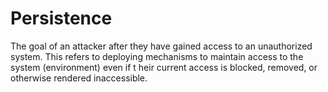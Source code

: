 # Persistence
The goal of an attacker after they have gained access to an unauthorized system. This refers to deploying mechanisms to maintain access to the system (environment) even if t heir current access is blocked, removed,  or otherwise rendered inaccessible. 
